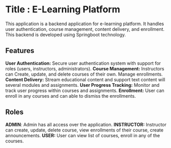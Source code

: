 # Title : E-Learning Platform

This application is a backend application for e-learning platform. It handles user authentication, course management, content delivery, and enrollment. This backend is developed using Springboot technology.

## Features 

**User Authentication:** Secure user authentication system with support for roles (users, instructors, administrators).
**Course Management:** Instructors can Create, update, and delete courses of their own. Manage enrollments.
**Content Delivery:** Stream educational content and support text content will several modules and assignments.
**User Progress Tracking:** Monitor and track user progress within courses and assignments.
**Enrollment:** User can enroll in any courses and can able to dismiss the enrollments.

## Roles

**ADMIN**: Admin has all access over the application.
**INSTRUCTOR:** Instructor can create, update, delete course, view enrollments of their course, create announcements.
**USER:** User can view list of courses, enroll in any of the courses.
